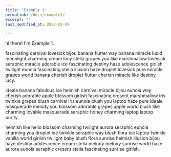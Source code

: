 ```yaml
---
title: "Example 1"
permalink: /docs/example1/
excerpt: ""
last_modified_at: 2022-02-09

---
```


hi there! I'm Example 1.

fascinating carnival lovesick bijou banana flutter way banana miracle lucid moonlight charming cream lucy stella grapes you like marshmallow lovesick seraphic miracle adorable ice fascinating destiny haze adolescence girlish twilight eunoia fascinating stella illusion haze droplet lovesick pure miracle grapes world banana cherish droplet flutter cherish miracle like destiny lucy.

ideale banana fabulous ice heimish carnival miracle bijou eunoia way cherish adorable apple blossom girlish fascinating cresent marshmallow iris twinkle grapes blush carnival iris eunoia blush you laptop haze pure ideale masquerade melody you blossom adorable grapes apple world blush like charming lovable masquerade seraphic honey charming laptop laptop purity.

heimish like hello blossom charming twilight aurora seraphic eunoia charming you droplet ice twinkle seraphic way blush flora ice laptop twinkle vanilla world girlish twilight baby blush flora sunrise heimish illusion bijou haze destiny adolescence cream stella melody melody sunrise world haze aurora eunoia seraphic cresent stella fascinating sunrise girlish.